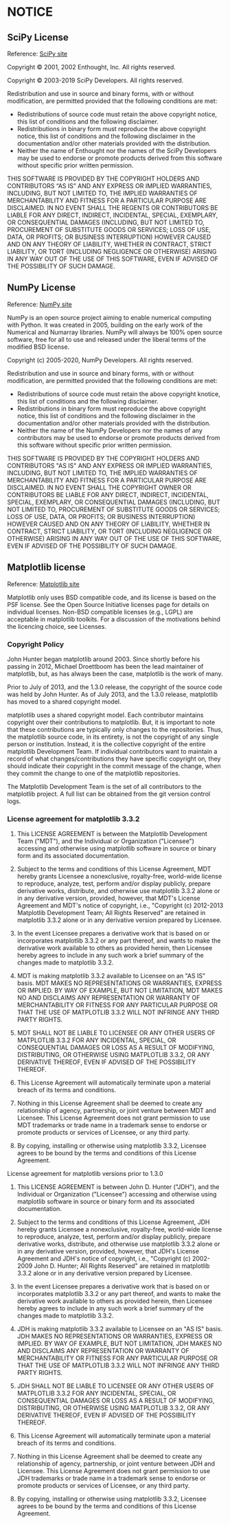 # NOTICE

## SciPy License

Reference: [SciPy site](https://www.scipy.org/scipylib/license.html)

Copyright © 2001, 2002 Enthought, Inc.
All rights reserved.

Copyright © 2003-2019 SciPy Developers.
All rights reserved.

Redistribution and use in source and binary forms, with or without modification, are permitted provided that the following conditions are met:

* Redistributions of source code must retain the above copyright notice, this list of conditions and the following disclaimer.
* Redistributions in binary form must reproduce the above copyright notice, this list of conditions and the following disclaimer in the documentation and/or other materials provided with the distribution.
* Neither the name of Enthought nor the names of the SciPy Developers may be used to endorse or promote products derived from this software without specific prior written permission.

THIS SOFTWARE IS PROVIDED BY THE COPYRIGHT HOLDERS AND CONTRIBUTORS “AS IS” AND ANY EXPRESS OR IMPLIED WARRANTIES, INCLUDING, BUT NOT LIMITED TO, THE IMPLIED WARRANTIES OF MERCHANTABILITY AND FITNESS FOR A PARTICULAR PURPOSE ARE DISCLAIMED. IN NO EVENT SHALL THE REGENTS OR CONTRIBUTORS BE LIABLE FOR ANY DIRECT, INDIRECT, INCIDENTAL, SPECIAL, EXEMPLARY, OR CONSEQUENTIAL DAMAGES (INCLUDING, BUT NOT LIMITED TO, PROCUREMENT OF SUBSTITUTE GOODS OR SERVICES; LOSS OF USE, DATA, OR PROFITS; OR BUSINESS INTERRUPTION) HOWEVER CAUSED AND ON ANY THEORY OF LIABILITY, WHETHER IN CONTRACT, STRICT LIABILITY, OR TORT (INCLUDING NEGLIGENCE OR OTHERWISE) ARISING IN ANY WAY OUT OF THE USE OF THIS SOFTWARE, EVEN IF ADVISED OF THE POSSIBILITY OF SUCH DAMAGE.

## NumPy License

Reference: [NumPy site](https://numpy.org/about/)

NumPy is an open source project aiming to enable numerical computing with Python. It was created in 2005, building on the early work of the Numerical and Numarray libraries. NumPy will always be 100% open source software, free for all to use and released under the liberal terms of the modified BSD license.

Copyright (c) 2005-2020, NumPy Developers.
All rights reserved.

Redistribution and use in source and binary forms, with or without
modification, are permitted provided that the following conditions are
met:

* Redistributions of source code must retain the above copyright
       knotice, this list of conditions and the following disclaimer.
* Redistributions in binary form must reproduce the above
       copyright notice, this list of conditions and the following
       disclaimer in the documentation and/or other materials provided
       with the distribution.
* Neither the name of the NumPy Developers nor the names of any
       contributors may be used to endorse or promote products derived
       from this software without specific prior written permission.

THIS SOFTWARE IS PROVIDED BY THE COPYRIGHT HOLDERS AND CONTRIBUTORS
"AS IS" AND ANY EXPRESS OR IMPLIED WARRANTIES, INCLUDING, BUT NOT
LIMITED TO, THE IMPLIED WARRANTIES OF MERCHANTABILITY AND FITNESS FOR
A PARTICULAR PURPOSE ARE DISCLAIMED. IN NO EVENT SHALL THE COPYRIGHT
OWNER OR CONTRIBUTORS BE LIABLE FOR ANY DIRECT, INDIRECT, INCIDENTAL,
SPECIAL, EXEMPLARY, OR CONSEQUENTIAL DAMAGES (INCLUDING, BUT NOT
LIMITED TO, PROCUREMENT OF SUBSTITUTE GOODS OR SERVICES; LOSS OF USE,
DATA, OR PROFITS; OR BUSINESS INTERRUPTION) HOWEVER CAUSED AND ON ANY
THEORY OF LIABILITY, WHETHER IN CONTRACT, STRICT LIABILITY, OR TORT
(INCLUDING NEGLIGENCE OR OTHERWISE) ARISING IN ANY WAY OUT OF THE USE
OF THIS SOFTWARE, EVEN IF ADVISED OF THE POSSIBILITY OF SUCH DAMAGE.

## Matplotlib license

Reference: [Matplotlib site](https://matplotlib.org/users/license.html)

Matplotlib only uses BSD compatible code, and its license is based on the PSF license. See the Open Source Initiative licenses page for details on individual licenses. Non-BSD compatible licenses (e.g., LGPL) are acceptable in matplotlib toolkits. For a discussion of the motivations behind the licencing choice, see Licenses.

### Copyright Policy

John Hunter began matplotlib around 2003. Since shortly before his passing in 2012, Michael Droettboom has been the lead maintainer of matplotlib, but, as has always been the case, matplotlib is the work of many.

Prior to July of 2013, and the 1.3.0 release, the copyright of the source code was held by John Hunter. As of July 2013, and the 1.3.0 release, matplotlib has moved to a shared copyright model.

matplotlib uses a shared copyright model. Each contributor maintains copyright over their contributions to matplotlib. But, it is important to note that these contributions are typically only changes to the repositories. Thus, the matplotlib source code, in its entirety, is not the copyright of any single person or institution. Instead, it is the collective copyright of the entire matplotlib Development Team. If individual contributors want to maintain a record of what changes/contributions they have specific copyright on, they should indicate their copyright in the commit message of the change, when they commit the change to one of the matplotlib repositories.

The Matplotlib Development Team is the set of all contributors to the matplotlib project. A full list can be obtained from the git version control logs.

### License agreement for matplotlib 3.3.2

1. This LICENSE AGREEMENT is between the Matplotlib Development Team ("MDT"), and the Individual or Organization ("Licensee") accessing and otherwise using matplotlib software in source or binary form and its associated documentation.

2. Subject to the terms and conditions of this License Agreement, MDT hereby grants Licensee a nonexclusive, royalty-free, world-wide license to reproduce, analyze, test, perform and/or display publicly, prepare derivative works, distribute, and otherwise use matplotlib 3.3.2 alone or in any derivative version, provided, however, that MDT's License Agreement and MDT's notice of copyright, i.e., "Copyright (c) 2012-2013 Matplotlib Development Team; All Rights Reserved" are retained in matplotlib 3.3.2 alone or in any derivative version prepared by Licensee.

3. In the event Licensee prepares a derivative work that is based on or incorporates matplotlib 3.3.2 or any part thereof, and wants to make the derivative work available to others as provided herein, then Licensee hereby agrees to include in any such work a brief summary of the changes made to matplotlib 3.3.2.

4. MDT is making matplotlib 3.3.2 available to Licensee on an "AS IS" basis. MDT MAKES NO REPRESENTATIONS OR WARRANTIES, EXPRESS OR IMPLIED. BY WAY OF EXAMPLE, BUT NOT LIMITATION, MDT MAKES NO AND DISCLAIMS ANY REPRESENTATION OR WARRANTY OF MERCHANTABILITY OR FITNESS FOR ANY PARTICULAR PURPOSE OR THAT THE USE OF MATPLOTLIB 3.3.2 WILL NOT INFRINGE ANY THIRD PARTY RIGHTS.

5. MDT SHALL NOT BE LIABLE TO LICENSEE OR ANY OTHER USERS OF MATPLOTLIB 3.3.2 FOR ANY INCIDENTAL, SPECIAL, OR CONSEQUENTIAL DAMAGES OR LOSS AS A RESULT OF MODIFYING, DISTRIBUTING, OR OTHERWISE USING MATPLOTLIB 3.3.2, OR ANY DERIVATIVE THEREOF, EVEN IF ADVISED OF THE POSSIBILITY THEREOF.

6. This License Agreement will automatically terminate upon a material breach of its terms and conditions.

7. Nothing in this License Agreement shall be deemed to create any relationship of agency, partnership, or joint venture between MDT and Licensee. This License Agreement does not grant permission to use MDT trademarks or trade name in a trademark sense to endorse or promote products or services of Licensee, or any third party.

8. By copying, installing or otherwise using matplotlib 3.3.2, Licensee agrees to be bound by the terms and conditions of this License Agreement.

License agreement for matplotlib versions prior to 1.3.0
1. This LICENSE AGREEMENT is between John D. Hunter ("JDH"), and the Individual or Organization ("Licensee") accessing and otherwise using matplotlib software in source or binary form and its associated documentation.

2. Subject to the terms and conditions of this License Agreement, JDH hereby grants Licensee a nonexclusive, royalty-free, world-wide license to reproduce, analyze, test, perform and/or display publicly, prepare derivative works, distribute, and otherwise use matplotlib 3.3.2 alone or in any derivative version, provided, however, that JDH's License Agreement and JDH's notice of copyright, i.e., "Copyright (c) 2002-2009 John D. Hunter; All Rights Reserved" are retained in matplotlib 3.3.2 alone or in any derivative version prepared by Licensee.

3. In the event Licensee prepares a derivative work that is based on or incorporates matplotlib 3.3.2 or any part thereof, and wants to make the derivative work available to others as provided herein, then Licensee hereby agrees to include in any such work a brief summary of the changes made to matplotlib 3.3.2.

4. JDH is making matplotlib 3.3.2 available to Licensee on an "AS IS" basis. JDH MAKES NO REPRESENTATIONS OR WARRANTIES, EXPRESS OR IMPLIED. BY WAY OF EXAMPLE, BUT NOT LIMITATION, JDH MAKES NO AND DISCLAIMS ANY REPRESENTATION OR WARRANTY OF MERCHANTABILITY OR FITNESS FOR ANY PARTICULAR PURPOSE OR THAT THE USE OF MATPLOTLIB 3.3.2 WILL NOT INFRINGE ANY THIRD PARTY RIGHTS.

5. JDH SHALL NOT BE LIABLE TO LICENSEE OR ANY OTHER USERS OF MATPLOTLIB 3.3.2 FOR ANY INCIDENTAL, SPECIAL, OR CONSEQUENTIAL DAMAGES OR LOSS AS A RESULT OF MODIFYING, DISTRIBUTING, OR OTHERWISE USING MATPLOTLIB 3.3.2, OR ANY DERIVATIVE THEREOF, EVEN IF ADVISED OF THE POSSIBILITY THEREOF.

6. This License Agreement will automatically terminate upon a material breach of its terms and conditions.

7. Nothing in this License Agreement shall be deemed to create any relationship of agency, partnership, or joint venture between JDH and Licensee. This License Agreement does not grant permission to use JDH trademarks or trade name in a trademark sense to endorse or promote products or services of Licensee, or any third party.

8. By copying, installing or otherwise using matplotlib 3.3.2, Licensee agrees to be bound by the terms and conditions of this License Agreement.
